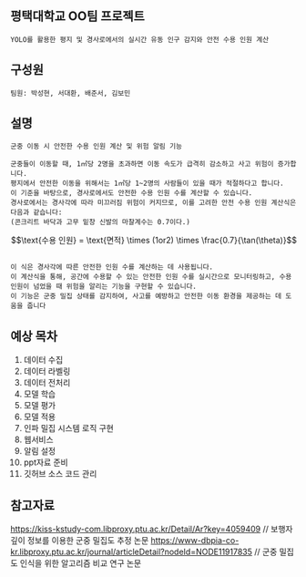 ## 평택대학교 OO팀 프로젝트
```
YOLO를 활용한 평지 및 경사로에서의 실시간 유동 인구 감지와 안전 수용 인원 계산
```
## 구성원
```
팀원: 박성현, 서대환, 배준서, 김보민
```
## 설명
```
군중 이동 시 안전한 수용 인원 계산 및 위험 알림 기능

군중들이 이동할 때, 1㎡당 2명을 초과하면 이동 속도가 급격히 감소하고 사고 위험이 증가합니다.
평지에서 안전한 이동을 위해서는 1㎡당 1~2명의 사람들이 있을 때가 적절하다고 합니다.
이 기준을 바탕으로, 경사로에서도 안전한 수용 인원 수를 계산할 수 있습니다.
경사로에서는 경사각에 따라 미끄러짐 위험이 커지므로, 이를 고려한 안전 수용 인원 계산식은 다음과 같습니다:
(콘크리트 바닥과 고무 밑창 신발의 마찰계수는 0.7이다.)

```
```math
\text{수용 인원} = \text{면적} \times (1or2) \times \frac{0.7}{\tan(\theta)}
```
```

이 식은 경사각에 따른 안전한 인원 수를 계산하는 데 사용됩니다.
이 계산식을 통해, 공간에 수용할 수 있는 안전한 인원 수를 실시간으로 모니터링하고, 수용 인원이 넘었을 때 위험을 알리는 기능을 구현할 수 있습니다.
이 기능은 군중 밀집 상태를 감지하여, 사고를 예방하고 안전한 이동 환경을 제공하는 데 도움을 줍니다
```
## 예상 목차
1. 데이터 수집
2. 데이터 라벨링
3. 데이터 전처리
4. 모델 학습
5. 모델 평가
6. 모델 적용
7. 인파 밀집 시스템 로직 구현
8. 웹서비스
9. 알림 설정
10. ppt자료 준비
11. 깃허브 소스 코드 관리

## 참고자료
https://kiss-kstudy-com.libproxy.ptu.ac.kr/Detail/Ar?key=4059409 // 보행자 깊이 정보를 이용한 군중 밀집도 추정 논문
https://www-dbpia-co-kr.libproxy.ptu.ac.kr/journal/articleDetail?nodeId=NODE11917835 // 군중 밀집도 인식을 위한 알고리즘 비교 연구 논문

